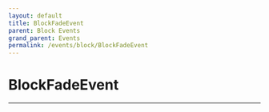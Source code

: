 ```yaml
---
layout: default
title: BlockFadeEvent
parent: Block Events
grand_parent: Events
permalink: /events/block/BlockFadeEvent
---
```


# BlockFadeEvent

---

